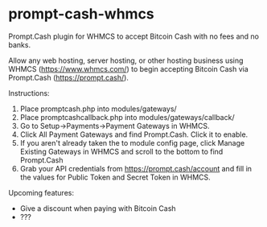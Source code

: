 # prompt-cash-whmcs
Prompt.Cash plugin for WHMCS to accept Bitcoin Cash with no fees and no banks.

Allow any web hosting, server hosting, or other hosting business using WHMCS (https://www.whmcs.com/) to begin accepting Bitcoin Cash via Prompt.Cash (https://prompt.cash/).


Instructions:

1) Place promptcash.php into modules/gateways/
2) Place promptcashcallback.php into modules/gateways/callback/
3) Go to Setup->Payments->Payment Gateways in WHMCS.
4) Click All Payment Gateways and find Prompt.Cash.  Click it to enable.
5) If you aren't already taken the to module config page, click Manage Existing Gateways in WHMCS and scroll to the bottom to find Prompt.Cash
6) Grab your API credentials from https://prompt.cash/account and fill in the values for Public Token and Secret Token in WHMCS.

Upcoming features:
* Give a discount when paying with Bitcoin Cash
* ???


